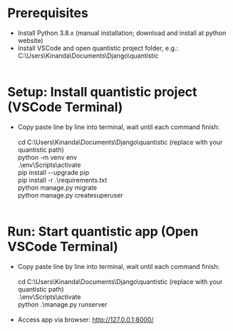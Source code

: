 # Prerequisites
- Install Python 3.8.x (manual installation; download and install at python website)<br/>
- Install VSCode and open quantistic project folder, e.g.: C:\Users\Kinanda\Documents\Django\quantistic<br/><br/>

# Setup: Install quantistic project (VSCode Terminal)
- Copy paste line by line into terminal, wait until each command finish:<br/><br/>
cd C:\Users\Kinanda\Documents\Django\quantistic (replace with your quantistic path)<br/>
python -m venv env<br/>
.\env\Scripts\activate<br/>
pip install --upgrade pip<br/>
pip install -r .\requirements.txt<br/>
python manage.py migrate<br/>
python manage.py createsuperuser<br/><br/>

# Run: Start quantistic app (Open VSCode Terminal)
- Copy paste line by line into terminal, wait until each command finish:<br/><br/>
cd C:\Users\Kinanda\Documents\Django\quantistic (replace with your quantistic path)<br/>
.\env\Scripts\activate<br/>
python .\manage.py runserver<br/><br/>
- Access app via browser: http://127.0.0.1:8000/<br/><br/>
